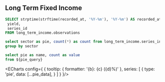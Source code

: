 ## Long Term Fixed Income

```sql long_term_bonds_observations
SELECT strptime(strftime(recorded_at, '%Y-%m'), '%Y-%m') AS recorded_at,
 yield,
 series_id 
FROM long_term_income.observations

```

<LineChart
    data={long_term_bonds_observations}
    x=recorded_at
    y=yield
    series =series_id
/>

```sql pie_query
select sector as pie, count(*) as count from long_term_income.series_info
group by sector
```

```sql pie_data
select pie as name, count as value 
from ${pie_query}
```

<ECharts config={
    {
        tooltip: {
            formatter: '{b}: {c} ({d}%)'
        },
        series: [
            {
                type: 'pie',
                data: [...pie_data],
            }
        ]
    }
}/>




















